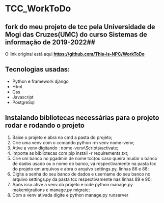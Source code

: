 # TCC_WorkToDo

## fork do meu projeto de tcc pela Universidade de Mogi das Cruzes(UMC) do curso Sistemas de informação de 2019-2022## 

O link original está aqui **<https://github.com/This-Is-NPC/WorkToDo>** 

## Tecnologias usadas:
  * Python e framework django 
  * Html
  * Css
  * Javascript
  * PostgreSql



## Instalando bibliotecas necessárias para o projeto rodar e rodando o projeto

1. Baixe o projeto e abra no cmd a pasta do projeto;
2. Crie uma venv com o comando python -m venv nome-venv;
3. Ative a venv digitando : nome-venv\Scripts\activate;
4. Importe as bibliotecas com pip install -r requirements.txt;
5. Crie um banco no pgadmin de nome tcc(ou caso queira mudar o banco de dados usado ou o nome do banco, vá respectivamente na pasta tcc do projeto em arquivos e abra o arquivo settings.py, linhas 86 e 88;
6. Digite a senha do seu banco de dados e username do seu banco  no arquivo settings.py da pasta tcc respectivamente nas linhas 89 e 90;
7. Após isso ative a venv do projeto e rode python manage.py makemigrations e manage.py migrate;
8. Com a venv ativada digite e python manage.py runserver

